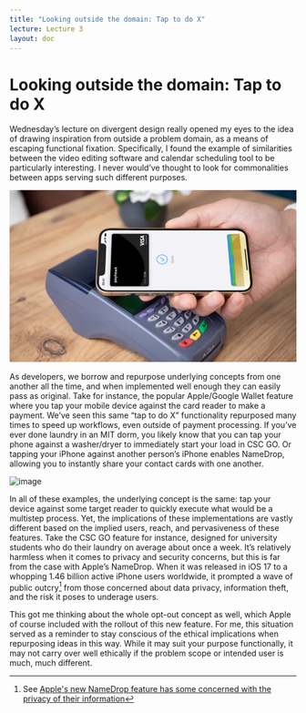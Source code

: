 ```yaml
---
title: "Looking outside the domain: Tap to do X"
lecture: Lecture 3
layout: doc
---
```


# Looking outside the domain: Tap to do X

Wednesday’s lecture on divergent design really opened my eyes to the idea of drawing inspiration from outside a problem domain, as a means of escaping functional fixation. Specifically, I found the example of similarities between the video editing software and calendar scheduling tool to be particularly interesting. I never would’ve thought to look for commonalities between apps serving such different purposes.

![Apple Pay image](../images/blog_photos/img_1.png)

As developers, we borrow and repurpose underlying concepts from one another all the time, and when implemented well enough they can easily pass as original. Take for instance, the popular Apple/Google Wallet feature where you tap your mobile device against the card reader to make a payment. We’ve seen this same “tap to do X” functionality repurposed many times to speed up workflows, even outside of payment processing. If you’ve ever done laundry in an MIT dorm, you likely know that you can tap your phone against a washer/dryer to immediately start your load in CSC GO. Or tapping your iPhone against another person’s iPhone enables NameDrop, allowing you to instantly share your contact cards with one another.

![ image](../images/blog_photos/img.png)

In all of these examples, the underlying concept is the same: tap your device against some target reader to quickly execute what would be a multistep process. Yet, the implications of these implementations are vastly different based on the implied users, reach, and pervasiveness of these features. Take the CSC GO feature for instance, designed for university students who do their laundry on average about once a week. It’s relatively harmless when it comes to privacy and security concerns, but this is far from the case with Apple’s NameDrop. When it was released in iOS 17 to a whopping 1.46 billion active iPhone users worldwide, it prompted a wave of public outcry[^1] from those concerned about data privacy, information theft, and the risk it poses to underage users. 

This got me thinking about the whole opt-out concept as well, which Apple of course included with the rollout of this new feature. For me, this situation served as a reminder to stay conscious of the ethical implications when repurposing ideas in this way. While it may suit your purpose functionally, it may not carry over well ethically if the problem scope or intended user is much, much different.

[^1]: See [Apple's new NameDrop feature has some concerned with the privacy of their information](https://ottawa.ctvnews.ca/apple-s-new-namedrop-feature-has-some-concerned-with-the-privacy-of-their-information-1.6664472)
